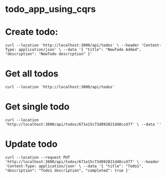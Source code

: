 # todo_app_using_cqrs


# Create todo:

`curl --location 'http://localhost:3000/api/todos' \
--header 'Content-Type: application/json' \
--data '{
    "title": "NewTodo Added",
    "description": "NewTodo description"
}'`

# Get all todos

`curl --location 'http://localhost:3000/api/todos'`

# Get single todo

`curl --location 'http://localhost:3000/api/todos/671e15c73d892821d48ccd77' \
--data ''`

# Update todo
`curl --location --request PUT 'http://localhost:3000/api/todos/671e15c73d892821d48ccd77' \
--header 'Content-Type: application/json' \
--data '{
    "title": "Todo1",
    "description": "Todo1 description",
    "completed": true
}'`